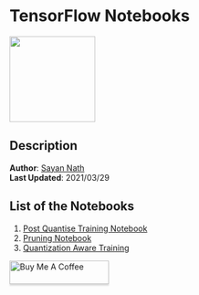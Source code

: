 # TensorFlow Notebooks

<img height=150 width=150 src="https://colab.research.google.com/img/colab_favicon_256px.png">

## Description

**Author**: [Sayan Nath](https://sayannath.biz/)<br>
**Last Updated**: 2021/03/29

## List of the Notebooks

1. [Post Quantise Training Notebook](https://colab.research.google.com/drive/1EysBC5PHJcg5dp9Qaj59t8jaHc_7JfgV?usp=sharing)
2. [Pruning Notebook](https://colab.research.google.com/drive/1sYTDxGSxN3B3KzbZM94ths1zuvkNqiA7?usp=sharing)
3. [Quantization Aware Training](https://colab.research.google.com/drive/1Wdso2N_76E8Xxniqd4C6T1sV5BuhKN1o?usp=sharing)

<a href="https://www.buymeacoffee.com/gbraad" target="_blank"><img src="https://www.buymeacoffee.com/assets/img/custom_images/orange_img.png" alt="Buy Me A Coffee" style="height: 41px !important;width: 174px !important;box-shadow: 0px 3px 2px 0px rgba(190, 190, 190, 0.5) !important;-webkit-box-shadow: 0px 3px 2px 0px rgba(190, 190, 190, 0.5) !important;" ></a>

